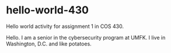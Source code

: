 # hello-world-430
Hello world activity for assignment 1 in COS 430. 

Hello. I am a senior in the cybersecurity program at UMFK. I live in Washington, D.C. and like potatoes.
